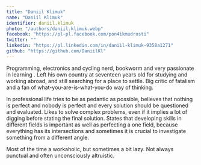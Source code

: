 ```yaml
---
title: "Daniil Klimuk"
name: "Daniil Klimuk"
identifier: daniil.klimuk
photo: "/authors/daniil.klimuk.webp"
facebook: "https://pl-pl.facebook.com/pon4ikmudrosti"
twitter: ""
linkedin: "https://pl.linkedin.com/in/daniil-klimuk-9358a1271"
github: "https://github.com/DaniilKl"
---
```

Programming, electronics and cycling nerd, bookworm and very passionate in
learning . Left his own country at seventeen years old for studying and working
abroad, and still searching for a place to settle. Big critic of fatalism and a
fan of what-you-are-is-what-you-do way of thinking.

In professional life tries to be as pedantic as possible, believes that nothing
is perfect and nobody is perfect and every solution should be questioned and
evaluated. Likes to solve complex problems, even if it implies a lot of digging
before stating the final solution. States that developing skills in different
fields is important as well as perfecting a one field, because everything has
its intersections and sometimes it is crucial to investigate something from a
different angle.

Most of the time a workaholic, but sometimes a bit lazy. Not always punctual and
often unconsciously altruistic.
